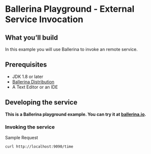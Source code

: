# Ballerina Playground - External Service Invocation 
 
 
 ## <a name="what-you-build"></a> What you’ll build 
 
 In this example you will use Ballerina to invoke an remote service. 
  
 ## <a name="pre-req"></a> Prerequisites
 - JDK 1.8 or later
 - [Ballerina Distribution](https://github.com/ballerina-lang/ballerina/blob/master/docs/quick-tour.md)
 - A Text Editor or an IDE 
 
 ## <a name="developing-service"></a> Developing the service 
 
 **This is a Ballerina playground example. You can try it at  [ballerina.io](https://ballerina.io).**


 
 ### <a name="invoking"></a> Invoking the service
   
 Sample Request 
   ```
  curl http://localhost:9090/time
  
   ```